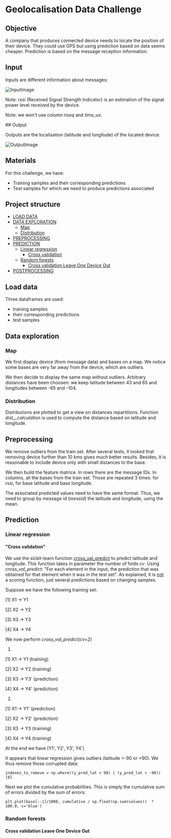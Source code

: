 # Geolocalisation Data Challenge

## Objective

A company that produces connected device needs to locate the position of their device. They could use GPS but using prediction based on data seems cheaper.
Prediction is based on the message reception information.

## Input

Inputs are different information about messages:

![InputImage](https://github.com/savoga/various_projects/blob/master/Data_Challenges/Geolocalisation/Inputs.png)

Note: _rssi_ (Received Signal Strength Indicator) is an estimation of the signal power level received by the device.

Note: we won't use column _nseq_ and _time_ux_.

## Output

Outputs are the localisation (latitude and longitude) of the located device:

![OutputImage](https://github.com/savoga/various_projects/blob/master/Data_Challenges/Geolocalisation/output.png)

## Materials

For this challenge, we have:
- Training samples and their corresponding predictions
- Test samples for which we need to produce predictions associated

## Project structure
<!-- TOC -->
- [LOAD DATA](#load-data)
- [DATA EXPLORATION](#data-exploration)
   - [Map](#map)
   - [Distribution](#distribution)
- [PREPROCESSING](#preprocessing)
- [PREDICTION](#prediction)
   - [Linear regression](#linear-regression)
      - [Cross validation](#cross-validation)
   - [Random forests](#random-forests)
      - [Cross validation Leave One Device Out](#cross-validation---leave-one-device-out)	
- [POSTPROCESSING](#postprocessing)
<!-- /TOC -->

## Load data

Three dataframes are used:
- training samples
- their corresponding predictions
- test samples

## Data exploration

### Map
We first display device (from message data) and bases on a map. We notice some bases are very far away from the device, which are outliers.

We then decide to display the same map without outliers. Arbitrary distances have been choosen: we keep latitude between 43 and 65 and longitudes between -65 and -104.

### Distribution
Distributions are plotted to get a view on distances repartitions. Function _dist__calculation_ is used to compute the distance based on latitude and longitude.

## Preprocessing
We remove outliers from the train set. After several tests, it looked that removing device further than 10 kms gives much better results. Besides, it is reasonable to include device only with small distances to the base.

We then build the feature matrice. In rows there are the message IDs. In columns, all the bases from the train set. Those are repeated 3 times: for rssi, for base latitude and base longitude.

The associated predicted values need to have the same format. Thus, we need to group by message id (_messid_) the latitude and longitude, using the mean.

## Prediction

### Linear regression

#### "Cross validation"
We use the sickit-learn function [cross_val_predict](https://scikit-learn.org/stable/modules/generated/sklearn.model_selection.cross_val_predict.html) to predict latitude and longitude. This function takes in parameter the number of folds _cv_. Using _cross_val_predict_: "For each element in the input, the prediction that was obtained for that element when it was in the test set". As explained, it is <span style="text-decoration: underline">not</span> a scoring function, just several predictions based on changing samples.

Suppose we have the following training set:

[1] X1 -> Y1

[2] X2 -> Y2

[3] X3 -> Y3

[4] X4 -> Y4

We now perform _cross_val_predict(cv=2)_

1)

[1] X1 -> Y1 (training)

[2] X2 -> Y2 (training)

[3] X3 -> Y3' (prediction)

[4] X4 -> Y4' (prediction)

2)

[1] X1 -> Y1' (prediction)

[2] X2 -> Y2' (prediction)

[3] X3 -> Y3 (training)

[4] X4 -> Y4 (training)

At the end we have [Y1', Y2', Y3', Y4']

It appears that linear regression gives outliers (latitude <-90 or >90). We thus remove those corrupted data:

`indexes_to_remove = np.where((y_pred_lat > 90) | (y_pred_lat < -90))[0]`

Next we plot the cumulative probabilities. This is simply the cumulative sum of errors divided by the sum of errors:

``plt.plot(base[:-1]/1000, cumulative / np.float(np.sum(values))  * 100.0, c='blue')``

### Random forests

#### Cross validation Leave One Device Out


